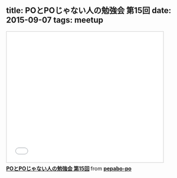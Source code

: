 title: POとPOじゃない人の勉強会 第15回
date: 2015-09-07
tags: meetup
---
<iframe src="//www.slideshare.net/slideshow/embed_code/key/NvU1BaGjDHBGc8" width="425" height="355" frameborder="0" marginwidth="0" marginheight="0" scrolling="no" style="border:1px solid #CCC; border-width:1px; margin-bottom:5px; max-width: 100%;" allowfullscreen> </iframe> <div style="margin-bottom:5px"> <strong> <a href="//www.slideshare.net/pepabo-po/popo-15" title="POとPOじゃない人の勉強会 第15回" target="_blank">POとPOじゃない人の勉強会 第15回</a> </strong> from <strong><a href="//www.slideshare.net/pepabo-po" target="_blank">pepabo-po</a></strong> </div>
